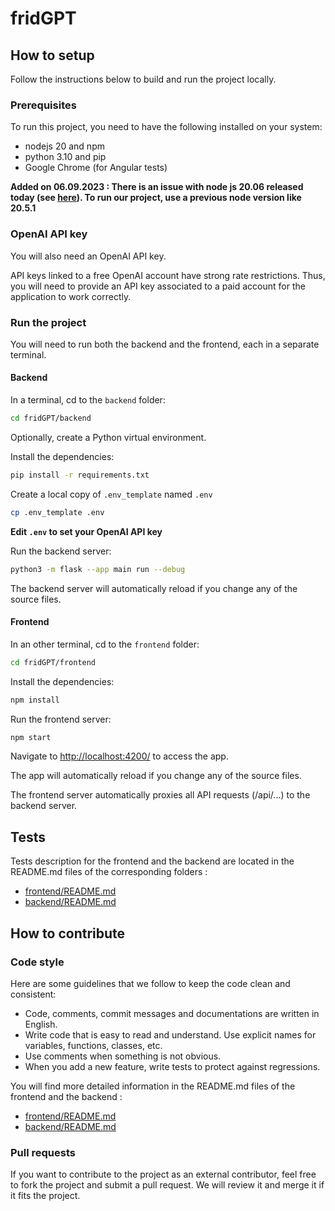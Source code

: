 # fridGPT

## How to setup

Follow the instructions below to build and run the project locally.

### Prerequisites

To run this project, you need to have the following installed on your system:
- nodejs 20 and npm
- python 3.10 and pip
- Google Chrome (for Angular tests)

**Added on 06.09.2023 : There is an issue with node js 20.06 released today (see [here](https://github.com/angular/angular-cli/issues/25782)). To run our project, use a previous node version like 20.5.1**

### OpenAI API key

You will also need an OpenAI API key.

API keys linked to a free OpenAI account have strong rate restrictions. Thus, you will need to provide an API key associated to a paid account for the application to work correctly.

### Run the project

You will need to run both the backend and the frontend, each in a separate terminal.

#### Backend

In a terminal, cd to the `backend` folder:

```bash
cd fridGPT/backend
```

Optionally, create a Python virtual environment.

Install the dependencies:

```bash
pip install -r requirements.txt
```

Create a local copy of `.env_template` named `.env`
```bash
cp .env_template .env
```

**Edit `.env` to set your OpenAI API key**

Run the backend server:

```bash
python3 -m flask --app main run --debug
```

The backend server will automatically reload if you change any of the source files.

#### Frontend

In an other terminal, cd to the `frontend` folder:

```bash
cd fridGPT/frontend
```

Install the dependencies:

```bash
npm install
```

Run the frontend server:

```bash
npm start
```

Navigate to [http://localhost:4200/](http://localhost:4200/) to access the app.

The app will automatically reload if you change any of the source files.

The frontend server automatically proxies all API requests (/api/...) to the backend server.

## Tests

Tests description for the frontend and the backend are located in the README.md files of the corresponding folders :

- [frontend/README.md](frontend/README.md)
- [backend/README.md](backend/README.md)

## How to contribute

### Code style

Here are some guidelines that we follow to keep the code clean and consistent:

- Code, comments, commit messages and documentations are written in English.
- Write code that is easy to read and understand. Use explicit names for variables, functions, classes, etc.
- Use comments when something is not obvious.
- When you add a new feature, write tests to protect against regressions.

You will find more detailed information in the README.md files of the frontend and the backend :

- [frontend/README.md](frontend/README.md)
- [backend/README.md](backend/README.md)

### Pull requests

If you want to contribute to the project as an external contributor, feel free to fork the project and submit a pull request. We will review it and merge it if it fits the project.

